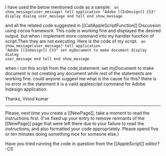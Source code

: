 I have used the below mentioned code as a sample:
<code>
on show_message(user_message)
   tell application "Adobe [[InDesign]] CS3"
      display dialog user_message
   end tell
end show_message
</code>

and all the related code suggested in [[CallAppleScriptFunction]] Discussion using cocoa framework.
This code is working fine and displayed the desired output.
but when i  implement more command  into my handler function of script.Then they are not executing. Here is the code of my script.
<code>
on show_message(user_message)
   tell application "Adobe [[InDesign]] CS3"
     set myDocument to make document 
 display dialog user_message
   end tell
end show_message
</code>

 when i run this script from the code,statement :set myDocument to make document  is not creating any document while rest of the statements are working fine.
could anyone suggest me what is the cause for this?
there is no error in the statement it is a valid applescript command for Adobe Indesign application.

Thanks,
Vinod kumar

----
Please, next time you create a [[NewPage]], take a moment to read the instructions first. (I've fixed up your entry to remove remnants of the [[NewPage]] page that were left there due to your failure to read the instructions, and also formatted your code appropriately. Please spend five or ten minutes doing something nice for someone else.)

Have you tried running the code in question from the [[AppleScript]] editor? -CS